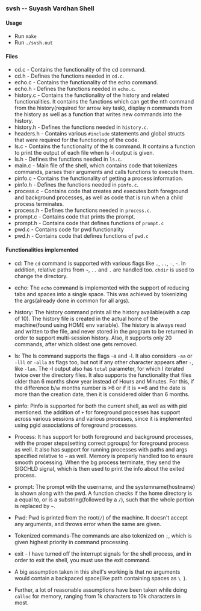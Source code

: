 ### svsh -- Suyash Vardhan Shell
#### Usage
* Run `make`
* Run `./svsh.out`
#### Files
* cd.c - Contains the functionality of the cd command.
* cd.h - Defines the functions needed in `cd.c`.
* echo.c - Contains the functionality of the echo command.
* echo.h - Defines the functions needed in `echo.c`.
* history.c - Contains the functionality of the history and related functionalities. It contains the functions which can get the nth command from the history(required for arrow key task), display n commands from the history as well as a function that writes new commands into the history.
* history.h - Defines the functions needed in `history.c`.
* headers.h - Contains various `#include` statements and global structs that were required for the functioning of the code.
* ls.c - Contains the functionality of the ls command. It contains a function to print the output of each file when ls -l output is given.
* ls.h - Defines the functions needed in `ls.c`.
* main.c - Main file of the shell, which contains code that tokenizes commands, parses their arguments and calls functions to execute them.
* pinfo.c - Contains the functionality of getting a process information.
* pinfo.h - Defines the functions needed in `pinfo.c`.
* process.c - Contains code that creates and executes both foreground and background processes, as well as code that is run when a child process terminates.
* process.h - Defines the functions needed in `process.c`.
* prompt.c - Contains code that prints the prompt.
* prompt.h - Contains code that defines functions of `prompt.c`
* pwd.c - Contains code for pwd functionality
* pwd.h - Contains code that defines functions of `pwd.c`

#### Functionalities implemented
* cd: The `cd` command is supported with various flags like `.`, `..`, `-`, `~`. In addition, relative paths from `~`, `..` and `.` are handled too. `chdir` is used to change the directory.
* echo: The `echo` command is implemented with the support of reducing tabs and spaces into a single space. This was achieved by tokenizing the args(already done in common for all args).
* history: The history command prints all the history available(with a cap of 10). The history file is created in the actual home of the machine(found using HOME env variable). The history is always read and written to the file, and never stored in the program to be returned in order to support multi-session history. Also, it supports only 20 commands, after which oldest one gets removed.
* ls: The ls command supports the flags -a and -l. It also considers `-aa` or `-lll` or `-alla` as flags too, but not if any other character appears after `-`, like `-lan`. The -l output also has `total` parameter, for which I iterated twice over the directory files. It also supports the functionality that files older than 6 months show year instead of Hours and Minutes. For this, if the difference b/w months number is >6 or if it is ==6 and the date is more than the creation date, then it is considered older than 6 months.
* pinfo: Pinfo is supported for both the current shell, as well as with pid mentioned. the addition of `+` for foreground processes has support across various sessions and various processes, since it is implemented using pgid associations of foreground processes.
* Process: It has support for both foreground and background processes, with the proper steps(setting correct pgroups) for foreground process as well. It also has support for running processes with paths and args specified relative to `~` as well. Memory is properly handled too to ensure smooth processing. When the bg process terminate, they send the  SIGCHLD signal, which is then used to print the info about the exited process.
* prompt: The prompt with the username, and the systemname(hostname) is shown along with the pwd. A function checks if the home directory is a equal to, or is a substring(followed by a `/`), such that the whole portion is replaced by `~`.
* Pwd: Pwd is printed from the root(`/`) of the machine. It doesn't accept any arguments, and throws error when the same are given.
* Tokenized commands-The commands are also tokenized on `;`, which is given highest priority in command processing.
* exit - I have turned off the interrupt signals for the shell process, and in order to exit the shell, you must use the exit command.

* A big assumption taken in this shell's working is that no arguments would contain a backpaced space(like path containing spaces as `\ `).
* Further, a lot of reasonable assumptions have been taken while doing `calloc` for memory, ranging from 1k characters to 10k characters in most. 
